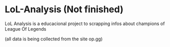 # LoL-Analysis (Not finished)
LoL Analysis is a educacional project to scrapping infos about champions of League Of Legends 

(all data is being collected from the site op.gg)
